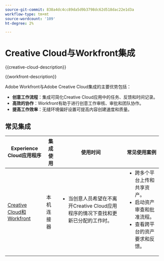 ```yaml
---
source-git-commit: 838a4dc4cc89da5d9b3798dc62d518dac22e1d3a
workflow-type: tm+mt
source-wordcount: '109'
ht-degree: 2%

---
```



# Creative Cloud与Workfront集成

{{creative-cloud-description}}

{{workfront-description}}

Adobe Workfront与Adobe Creative Cloud集成的主要优势包括：

+ **创意工作流程**：集成可简化Creative Cloud应用中的任务、反馈和时间记录。
+ **高效的协作**：Workfront有助于进行创意工作审核、审批和团队协作。
+ **提高工作效率**：无缝环境偏好设置可提高内容创建速度和质量。

## 常见集成

<table>
    <thead>
        <tr>
            <th>Experience Cloud应用程序</th>
            <th>集成使用</th>
            <th>使用时间</th>
            <th>常见使用案例</th>
        </tr>
    </thead>
    <tbody>
        <tr>
            <td><a href="https://experienceleague.adobe.com/docs/workfront-learn/tutorials-workfront/integrations/adobe-creative-cloud/use-adobe-workfront-extensions-for-creative-cloud.html?lang=zh-Hans" target="_blank" rel="noreferrer">Creative Cloud和Workfront</a></td>
            <td>本机连接器</td>
            <td>
                <ul style="margin-top: 0;">
                    <li>当创意人员希望在不离开Creative Cloud应用程序的情况下查找和更新已分配的工作时。</li>
                </ul>
            </td>
            <td>
              <ul style="margin-top: 0;">
                <li>跨多个平台上传和共享资产。</li>
                <li>启动资产审查和批准流程。</li>
                <li>查看跨平台的资产要求和反馈。</li>  
              </ul>
            </td>
        </tr>       
    </tbody>          
</table>
